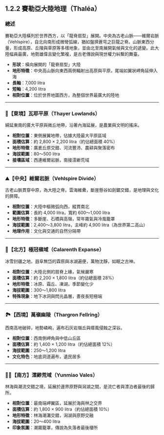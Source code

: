 ## 1.2.2 賽勒亞大陸地理（Thaléa）

### 總述

賽勒亞大陸橫列於世界西方，以「龍脊扇型」展開。中央為古老山脈——維爾岩脈（Vehlspire），自北向南形成微彎弧線，猶如盤擠蒼穹之巨龍之脊。山脈東西分量，形成高原、丘陵與草原等多樣地象，並由北至南展開氣候與文化的遞變。此大陸幅員最廣，地勢雄偉且變化繁複，是古老傳說與現世權力糾繫的舞臺。

- **形狀**：橫向展開的「龍脊扇型」大陸  
- **地形特徵**：中央高山脈向東西兩側輻射出高原與平原，尾端如翼狀岬角延伸入海  
- **長軸**：7,000 litra  
- **短軸**：4,200 litra  
- **相對位置**：位於世界地圖西方，為整個世界最廣大的陸地  

---

### 🌿【東境】瓦耶平原（Thayer Lowlands）

綿延東南的廣大平原與微丘地帶，沿著內海延展，是農業與文明的搖床。

- **相對位置**：東側展翼地帶，佔據大陸最大平原區域  
- **面積估算**：約 2,800 × 2,200 litra（約佔總面積 40%）  
- **地形特徵**：廣袤丘原交錯、河流豐沛、農耕與聚落密布  
- **海拔範圍**：80～500 litra  
- **接壤區域**：西連維爾岩脈，南接澐緲荒域  

---

### ⛰️【中央】維爾岩脈（Vehlspire Divide）

古老山脈貫穿中原，為大陸之脊。雲海維纍，斷崖懸谷如劍鋸交錯，是地理與文化的屏障。

- **相對位置**：大陸中樞微弧向西，縱貫南北  
- **範圍估算**：長約 4,000 litra，寬約 600～1,000 litra  
- **地形特徵**：多斷崖、石橋與高嶺，常年霧氣與冷風籠罩  
- **海拔範圍**：2,400～3,800 litra，主峰約 4,900 litra（為世界第二高山）  
- **地理作用**：文化與交通的自然分隔帶  

---

### 🧊【北方】極冠嶺域（Calarenth Expanse）

冰雪封疆之地，遐阜無岱的霖原與冰湖遍便，萬物沈靜，如眠之古神。

- **相對位置**：大陸北側的扇脊上緣，氣候嚴寒  
- **面積估算**：約 2,200 × 1,800 litra（約佔總面積 28%）  
- **地形特徵**：冰原、霜丘、凍湖，季節變化少  
- **海拔範圍**：300～1,800 litra  
- **特殊現象**：地下冰洞與閃光晶層，晝夜長短極端  

---

### 🏞️【西境】萬嶺幽陵（Thargron Fellring）

西南高地破碎，地勢嶙峋，遍布石灰岩嶺丘與瘴風侵蝕之深谷。

- **相對位置**：西南側岬角與中低山丘區  
- **面積估算**：約 1,400 × 1,200 litra（約佔總面積 12%）  
- **海拔範圍**：250～1,200 litra  
- **文化特色**：地底洞道遍布，遺民居多  

---

### 🌲🌊【南方】澐緲荒域（Yunmiao Vales）

林海與潮流交錯之境，延展於邊界原野與潟湖之間，是流亡者與漂泊者最後的歸所。

- **相對位置**：最南端岬翼區，延展於海與林之交界  
- **面積估算**：約 1,800 × 900 litra（約佔總面積 10%）  
- **地形特徵**：林海潮灘交錯，潟湖與原野交融  
- **海拔範圍**：20～400 litra  
- **印象氛圍**：潮霧籠罩，傳說為失落者最後棲所  
